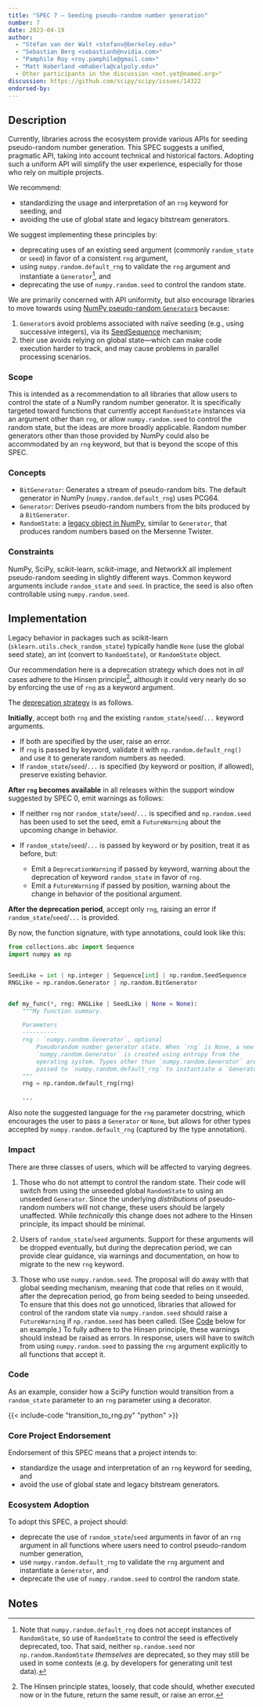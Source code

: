 ```yaml
---
title: "SPEC 7 — Seeding pseudo-random number generation"
number: 7
date: 2023-04-19
author:
  - "Stéfan van der Walt <stefanv@berkeley.edu>"
  - "Sebastian Berg <sebastianb@nvidia.com>"
  - "Pamphile Roy <roy.pamphile@gmail.com>"
  - "Matt Haberland <mhaberla@calpoly.edu>"
  - Other participants in the discussion <not.yet@named.org>"
discussion: https://github.com/scipy/scipy/issues/14322
endorsed-by:
---
```


## Description

Currently, libraries across the ecosystem provide various APIs for seeding pseudo-random number generation.
This SPEC suggests a unified, pragmatic API, taking into account technical and historical factors.
Adopting such a uniform API will simplify the user experience, especially for those who rely on multiple projects.

We recommend:

- standardizing the usage and interpretation of an `rng` keyword for seeding, and
- avoiding the use of global state and legacy bitstream generators.

We suggest implementing these principles by:

- deprecating uses of an existing seed argument (commonly `random_state` or `seed`) in favor of a consistent `rng` argument,
- using `numpy.random.default_rng` to validate the `rng` argument and instantiate a `Generator`[^no-RandomState], and
- deprecating the use of `numpy.random.seed` to control the random state.

We are primarily concerned with API uniformity, but also encourage libraries to move towards using [NumPy pseudo-random `Generator`s](https://numpy.org/doc/stable/reference/random/generator.html) because:

1. `Generator`s avoid problems associated with naïve seeding (e.g., using successive integers), via its [SeedSequence](https://numpy.org/doc/stable/reference/random/parallel.html#seedsequence-spawning) mechanism;
2. their use avoids relying on global state—which can make code execution harder to track, and may cause problems in parallel processing scenarios.

[^no-RandomState]:
    Note that `numpy.random.default_rng` does not accept instances of `RandomState`, so use of `RandomState` to control the seed is effectively deprecated, too.
    That said, neither `np.random.seed` nor `np.random.RandomState` _themselves_ are deprecated, so they may still be used in some contexts (e.g. by developers for generating unit test data).

### Scope

This is intended as a recommendation to all libraries that allow users to control the state of a NumPy random number generator.
It is specifically targeted toward functions that currently accept `RandomState` instances via an argument other than `rng`, or allow `numpy.random.seed` to control the random state, but the ideas are more broadly applicable.
Random number generators other than those provided by NumPy could also be accommodated by an `rng` keyword, but that is beyond the scope of this SPEC.

### Concepts

- `BitGenerator`: Generates a stream of pseudo-random bits. The default generator in NumPy (`numpy.random.default_rng`) uses PCG64.
- `Generator`: Derives pseudo-random numbers from the bits produced by a `BitGenerator`.
- `RandomState`: a [legacy object in NumPy](https://numpy.org/doc/stable/reference/random/index.html), similar to `Generator`, that produces random numbers based on the Mersenne Twister.

### Constraints

NumPy, SciPy, scikit-learn, scikit-image, and NetworkX all implement pseudo-random seeding in slightly different ways.
Common keyword arguments include `random_state` and `seed`.
In practice, the seed is also often controllable using `numpy.random.seed`.

## Implementation

Legacy behavior in packages such as scikit-learn (`sklearn.utils.check_random_state`) typically handle `None` (use the global seed state), an int (convert to `RandomState`), or `RandomState` object.

Our recommendation here is a deprecation strategy which does not in _all_ cases adhere to the Hinsen principle[^hinsen],
although it could very nearly do so by enforcing the use of `rng` as a keyword argument.

[^hinsen]: The Hinsen principle states, loosely, that code should, whether executed now or in the future, return the same result, or raise an error.

The [deprecation strategy](https://github.com/scientific-python/specs/pull/180#issuecomment-1515248009) is as follows.

**Initially**, accept both `rng` and the existing `random_state`/`seed`/`...` keyword arguments.

- If both are specified by the user, raise an error.
- If `rng` is passed by keyword, validate it with `np.random.default_rng()` and use it to generate random numbers as needed.
- If `random_state`/`seed`/`...` is specified (by keyword or position, if allowed), preserve existing behavior.

**After `rng` becomes available** in all releases within the support window suggested by SPEC 0, emit warnings as follows:

- If neither `rng` nor `random_state`/`seed`/`...` is specified and `np.random.seed` has been used to set the seed, emit a `FutureWarning` about the upcoming change in behavior.
- If `random_state`/`seed`/`...` is passed by keyword or by position, treat it as before, but:

  - Emit a `DeprecationWarning` if passed by keyword, warning about the deprecation of keyword `random_state` in favor of `rng`.
  - Emit a `FutureWarning` if passed by position, warning about the change in behavior of the positional argument.

**After the deprecation period**, accept only `rng`, raising an error if `random_state`/`seed`/`...` is provided.

By now, the function signature, with type annotations, could look like this:

```python
from collections.abc import Sequence
import numpy as np


SeedLike = int | np.integer | Sequence[int] | np.random.SeedSequence
RNGLike = np.random.Generator | np.random.BitGenerator


def my_func(*, rng: RNGLike | SeedLike | None = None):
    """My function summary.

    Parameters
    ----------
    rng : `numpy.random.Generator`, optional
        Pseudorandom number generator state. When `rng` is None, a new
        `numpy.random.Generator` is created using entropy from the
        operating system. Types other than `numpy.random.Generator` are
        passed to `numpy.random.default_rng` to instantiate a `Generator`.
    """
    rng = np.random.default_rng(rng)

    ...

```

Also note the suggested language for the `rng` parameter docstring, which encourages the user to pass a `Generator` or `None`, but allows for other types accepted by `numpy.random.default_rng` (captured by the type annotation).

### Impact

There are three classes of users, which will be affected to varying degrees.

1. Those who do not attempt to control the random state.
   Their code will switch from using the unseeded global `RandomState` to using an unseeded `Generator`.
   Since the underlying _distributions_ of pseudo-random numbers will not change, these users should be largely unaffected.
   While _technically_ this change does not adhere to the Hinsen principle, its impact should be minimal.

2. Users of `random_state`/`seed` arguments.
   Support for these arguments will be dropped eventually, but during the deprecation period, we can provide clear guidance, via warnings and documentation, on how to migrate to the new `rng` keyword.

3. Those who use `numpy.random.seed`.
   The proposal will do away with that global seeding mechanism, meaning that code that relies on it would, after the deprecation period, go from being seeded to being unseeded.
   To ensure that this does not go unnoticed, libraries that allowed for control of the random state via `numpy.random.seed` should raise a `FutureWarning` if `np.random.seed` has been called. (See [Code](#code) below for an example.)
   To fully adhere to the Hinsen principle, these warnings should instead be raised as errors.
   In response, users will have to switch from using `numpy.random.seed` to passing the `rng` argument explicitly to all functions that accept it.

### Code

As an example, consider how a SciPy function would transition from a `random_state` parameter to an `rng` parameter using a decorator.

{{< include-code "transition_to_rng.py" "python" >}}

### Core Project Endorsement

Endorsement of this SPEC means that a project intends to:

- standardize the usage and interpretation of an `rng` keyword for seeding, and
- avoid the use of global state and legacy bitstream generators.

### Ecosystem Adoption

To adopt this SPEC, a project should:

- deprecate the use of `random_state`/`seed` arguments in favor of an `rng` argument in all functions where users need to control pseudo-random number generation,
- use `numpy.random.default_rng` to validate the `rng` argument and instantiate a `Generator`, and
- deprecate the use of `numpy.random.seed` to control the random state.

## Notes
